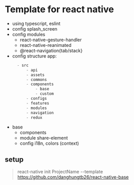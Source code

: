 # Template for react native

- using typescript, eslint
- config splash_screen
- config modules
  - react-native-gesture-handler
  - react-native-reanimated
  - @react-navigation{tab/stack}
- config structure app: 
  ``` javascript
    - src 
        - api
        - assets
        - commons
        - components
            - base
            - custom
        - configs
        - features
        - modules
        - navigation
        - redux
  ```
- base
  - components
  - module share-element
  - config i18n, colors (context)

## setup
> react-native init ProjectName --template https://github.com/danghungtb26/react-native-base

